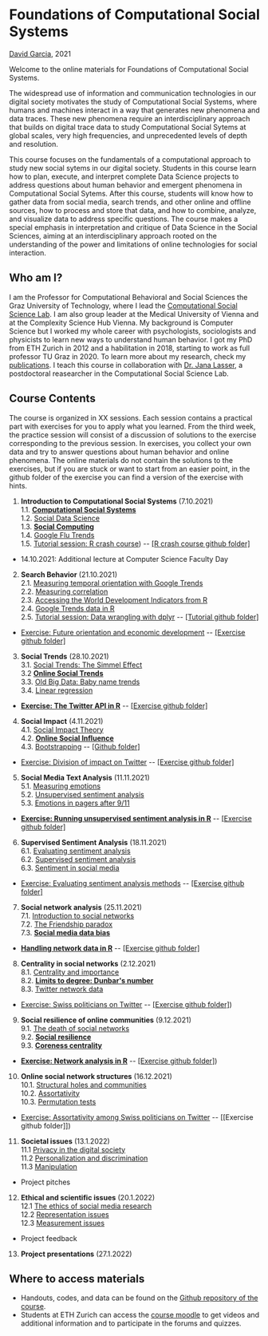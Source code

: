 # Foundations of Computational Social Systems
[David Garcia](http://dgarcia.eu), 2021

Welcome to the online materials for Foundations of Computational Social Systems.

The widespread use of information and communication technologies in our digital society motivates the study of Computational Social Systems, where humans and machines interact in a way that generates new phenomena and data traces. These new phenomena require an interdisciplinary approach that builds on digital trace data to study Computational Social Sytems at global scales, very high frequencies, and unprecedented levels of depth and resolution.

This course focuses on the fundamentals of a computational approach to study new social sytems in our digital society. Students in this course learn how to plan, execute, and interpret complete Data Science projects to address questions about human behavior and emergent phenomena in Computational Social Sytems. After this course, students will know how to gather data from social media, search trends, and other online and offline sources, how to process and store that data, and how to combine, analyze, and visualize data to address specific questions. The course makes a special emphasis in interpretation and critique of Data Science in the Social Sciences, aiming at an interdisciplinary approach rooted on the understanding of the power and limitations of online technologies for social interaction.

## Who am I?

I am the Professor for Computational Behavioral and Social Sciences the Graz University of Technology, where I lead the [Computational Social Science Lab](http://www.csslab.at). I am also group leader at the Medical University of Vienna and at the Complexity Science Hub Vienna. My background is Computer Science but I worked my whole career with psychologists, sociologists and physicists to learn new ways to understand human behavior. I got my PhD from ETH Zurich in 2012 and a habilitation in 2018, starting to work as full professor TU Graz in 2020. To learn more about my research, check my [publications](https://dgarcia.eu/full-publication-list/). I teach this course in collaboration with [Dr. Jana Lasser](https://janalasser.at/), a postdoctoral reasearcher in the Computational Social Science Lab.

## Course Contents

The course is organized in XX sessions. Each session contains a practical part with exercises for you to apply what you learned. From the third week, the practice session will consist of a discussion of solutions to the exercise corresponding to the previous session. In exercises, you collect your own data and try to answer questions about human behavior and online phenomena. The online materials do not contain the solutions to the exercises, but if you are stuck or want to start from an easier point, in the github folder of the exercise you can find a version of the exercise with hints.

1. **Introduction to Computational Social Systems**  (7.10.2021)  
1.1. [**Computational Social Systems**]()  
1.2. [Social Data Science]()  
1.3. [**Social Computing**]()  
1.4. [Google Flu Trends]()  
1.5. [Tutorial session: R crash course]()) -- [[R crash course github folder]]()  

- 14.10.2021: Additional lecture at Computer Science Faculty Day

2. **Search Behavior** (21.10.2021)  
2.1. [Measuring temporal orientation with Google Trends]()  
2.2. [Measuring correlation]()  
2.3. [Accessing the World Development Indicators from R]()  
2.4. [Google Trends data in R ]()  
2.5. [Tutorial session: Data wrangling with dplyr]() -- [[Tutorial github folder]]()  
- [Exercise: Future orientation and economic development]() -- [[Exercise github folder]]()

3. **Social Trends** (28.10.2021)  
3.1. [Social Trends: The Simmel Effect]()  
3.2  [**Online Social Trends**]()  
3.3. [Old Big Data: Baby name trends]()  
3.4. [Linear regression]()  
- [**Exercise: The Twitter API in R**]() -- [[Exercise github folder]]()  

4. **Social Impact** (4.11.2021)  
4.1. [Social Impact Theory]()  
4.2. [**Online Social Influence**]()  
4.3. [Bootstrapping]() -- [[Github folder]]()  
- [Exercise: Division of impact on Twitter]() -- [[Exercise github folder]]()

5. **Social Media Text Analysis** (11.11.2021)  
5.1. [Measuring emotions]()  
5.2. [Unsupervised sentiment analysis]()  
5.3. [Emotions in pagers after 9/11]()  
- [**Exercise: Running unsupervised sentiment analysis in R**]() -- [[Exercise github folder]]()  

6. **Supervised Sentiment Analysis** (18.11.2021)  
6.1. [Evaluating sentiment analysis]()  
6.2. [Supervised sentiment analysis]()  
6.3. [Sentiment in social media]()  
- [Exercise: Evaluating sentiment analysis methods]()  -- [[Exercise github folder]]()  

7. **Social network analysis** (25.11.2021)  
7.1. [Introduction to social networks]()  
7.2. [The Friendship paradox]()  
7.3. [**Social media data bias**]()  
- [**Handling network data in R**]() -- [[Exercise github folder]]()  

8. **Centrality in social networks** (2.12.2021)  
8.1. [Centrality and importance]()  
8.2. [**Limits to degree: Dunbar's number**]()  
8.3. [Twitter network data]()  
- [Exercise: Swiss politicians on Twitter]() -- [[Exercise github folder]]())  

9. **Social resilience of online communities** (9.12.2021)  
9.1. [The death of social networks]()  
9.2. [**Social resilience**]()  
9.3. [**Coreness centrality**]()  
- [**Exercise: Network analysis in R**]() -- [[Exercise github folder]]())

10. **Online social network structures** (16.12.2021)  
10.1. [Structural holes and communities]()  
10.2. [Assortativity]()  
10.3. [Permutation tests]()   
- [Exercise: Assortativity among Swiss politicians on Twitter]() -- [[Exercise github folder]])  

11. **Societal issues**  (13.1.2022)  
11.1 [Privacy in the digital society]()  
11.2 [Personalization and discrimination]()  
11.3 [Manipulation]()  
- Project pitches

12. **Ethical and scientific issues** (20.1.2022)  
12.1 [The ethics of social media research]()  
12.2 [Representation issues]()  
12.3 [Measurement issues]()  
- Project feedback

13. **Project presentations** (27.1.2022)  


## Where to access materials

- Handouts, codes, and data can be found on the [Github repository of the course](https://github.com/dgarcia-eu/SocialDataScience).
- Students at ETH Zurich can access the [course moodle](https://moodle-app2.let.ethz.ch/course/view.php?id=14192) to get videos and additional information and to participate in the forums and quizzes.

